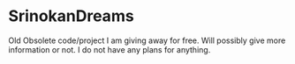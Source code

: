 # SrinokanDreams
Old Obsolete code/project I am giving away for free.
Will possibly give more information or not.
I do not have any plans for anything.
